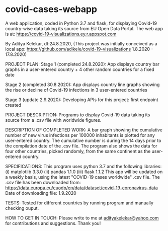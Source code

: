 # covid-cases-webapp
A web application, coded in Python 3.7 and flask, for displaying Covid-19 country-wise data taking its source from EU Open Data Portal.
The web app is at: https://covid-19-visualizations.ey.r.appspot.com

By Aditya Kelekar, dt:24.8.2020, 
(This project was initially conceived as a local app: https://github.com/adikele/covid-19-visualizations 1.8.2020 - 17.8.2020)

PROJECT PLAN: 
Stage 1 (completed 24.8.2020): App displays country bar graphs in a user-entered country + 4 other random countries for a fixed date

Stage 2 (completed 30.8.2020): App displays country line graphs showing the rise or decline of Covid-19 infections in 3 user-entered countries 

Stage 3 (update 2.9.2020): Developing APIs for this project: first endpoint created

PROJECT DESCRIPTION: Programs to display Covid-19 data taking its source from a .csv file with worldwide figures.

DESCRIPTION OF COMPLETED WORK:
A bar graph showing the cumulative number of new virus infections per 100000 inhabitants is plotted for any user-entered country. 
The cumulative number is during the 14 days prior to the compilation date of the .csv file. 
The program also shows the data for four other countries, picked randomly, from the same continent as the user-entered country.

SPECIFICATIONS:
This program uses python 3.7 and the following libraries: (i) matplotlib 3.3.0 (ii) pandas 1.1.0 (iii) flask 1.1.2
This app will be updated on a weekly basis, using the latest "COVID-19 cases worldwide" .csv file.
The .csv file has been downloaded from: https://data.europa.eu/euodp/en/data/dataset/covid-19-coronavirus-data 
Date of downloading file: 1.9.2020

TESTS:
Tested for different countries by running program and manually checking ouput. 

HOW TO GET IN TOUCH: 
Please write to me at adityakelekar@yahoo.com for contributions and suggestions. Thank you!

